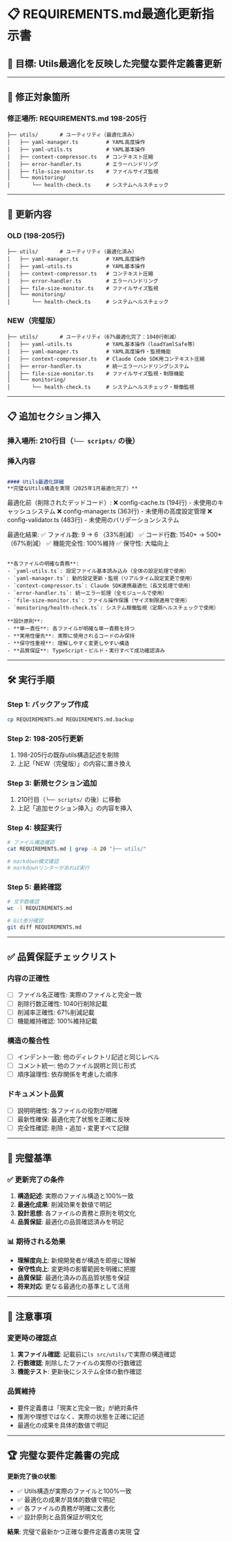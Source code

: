 # 📋 REQUIREMENTS.md最適化更新指示書

## 🎯 **目標**: Utils最適化を反映した完璧な要件定義書更新

---

## 📍 **修正対象箇所**

### **修正場所**: REQUIREMENTS.md 198-205行
```
├── utils/       # ユーティリティ（最適化済み）
│   ├── yaml-manager.ts         # YAML高度操作
│   ├── yaml-utils.ts           # YAML基本操作
│   ├── context-compressor.ts   # コンテキスト圧縮
│   ├── error-handler.ts        # エラーハンドリング
│   ├── file-size-monitor.ts    # ファイルサイズ監視
│   └── monitoring/
│       └── health-check.ts     # システムヘルスチェック
```

---

## 📝 **更新内容**

### **OLD (198-205行)**
```
├── utils/       # ユーティリティ（最適化済み）
│   ├── yaml-manager.ts         # YAML高度操作
│   ├── yaml-utils.ts           # YAML基本操作
│   ├── context-compressor.ts   # コンテキスト圧縮
│   ├── error-handler.ts        # エラーハンドリング
│   ├── file-size-monitor.ts    # ファイルサイズ監視
│   └── monitoring/
│       └── health-check.ts     # システムヘルスチェック
```

### **NEW（完璧版）**
```
├── utils/       # ユーティリティ（67%最適化完了：1040行削減）
│   ├── yaml-utils.ts           # YAML基本操作（loadYamlSafe等）
│   ├── yaml-manager.ts         # YAML高度操作・監視機能
│   ├── context-compressor.ts   # Claude Code SDK用コンテキスト圧縮
│   ├── error-handler.ts        # 統一エラーハンドリングシステム
│   ├── file-size-monitor.ts    # ファイルサイズ監視・制限機能
│   └── monitoring/
│       └── health-check.ts     # システムヘルスチェック・稼働監視
```

---

## 📋 **追加セクション挿入**

### **挿入場所**: 210行目（`└── scripts/` の後）

### **挿入内容**
```markdown

#### Utils最適化詳細
**完璧なUtils構造を実現（2025年1月最適化完了）**

```
最適化前（削除されたデッドコード）:
❌ config-cache.ts      (194行) - 未使用のキャッシュシステム
❌ config-manager.ts    (363行) - 未使用の高度設定管理
❌ config-validator.ts  (483行) - 未使用のバリデーションシステム

最適化結果:
✅ ファイル数: 9 → 6 （33%削減）
✅ コード行数: 1540+ → 500+ （67%削減）
✅ 機能完全性: 100%維持
✅ 保守性: 大幅向上
```

**各ファイルの明確な責務**:
- `yaml-utils.ts`: 設定ファイル基本読み込み（全体の設定処理で使用）
- `yaml-manager.ts`: 動的設定更新・監視（リアルタイム設定変更で使用）  
- `context-compressor.ts`: Claude SDK連携最適化（長文処理で使用）
- `error-handler.ts`: 統一エラー処理（全モジュールで使用）
- `file-size-monitor.ts`: ファイル操作保護（サイズ制限適用で使用）
- `monitoring/health-check.ts`: システム稼働監視（定期ヘルスチェックで使用）

**設計原則**:
- **単一責任**: 各ファイルが明確な単一責務を持つ
- **実用性優先**: 実際に使用されるコードのみ保持
- **保守性重視**: 理解しやすく変更しやすい構造
- **品質保証**: TypeScript・ビルド・実行すべて成功確認済み

```

---

## 🛠️ **実行手順**

### **Step 1: バックアップ作成**
```bash
cp REQUIREMENTS.md REQUIREMENTS.md.backup
```

### **Step 2: 198-205行更新**
1. 198-205行の既存utils構造記述を削除
2. 上記「NEW（完璧版）」の内容に置き換え

### **Step 3: 新規セクション追加**
1. 210行目（`└── scripts/` の後）に移動
2. 上記「追加セクション挿入」の内容を挿入

### **Step 4: 検証実行**
```bash
# ファイル構造確認
cat REQUIREMENTS.md | grep -A 20 "├── utils/"

# markdown構文確認  
# markdownリンターがあれば実行
```

### **Step 5: 最終確認**
```bash
# 文字数確認
wc -l REQUIREMENTS.md

# Git差分確認
git diff REQUIREMENTS.md
```

---

## ✅ **品質保証チェックリスト**

### **内容の正確性**
- [ ] ファイル名正確性: 実際のファイルと完全一致
- [ ] 削除行数正確性: 1040行削除記載
- [ ] 削減率正確性: 67%削減記載
- [ ] 機能維持確認: 100%維持記載

### **構造の整合性**
- [ ] インデント一致: 他のディレクトリ記述と同じレベル
- [ ] コメント統一: 他のファイル説明と同じ形式
- [ ] 順序論理性: 依存関係を考慮した順序

### **ドキュメント品質**
- [ ] 説明明確性: 各ファイルの役割が明確
- [ ] 最新性確保: 最適化完了状態を正確に反映
- [ ] 完全性確認: 削除・追加・変更すべて記録

---

## 🎯 **完璧基準**

### **✅ 更新完了の条件**
1. **構造記述**: 実際のファイル構造と100%一致
2. **最適化成果**: 削減効果を数値で明記
3. **設計思想**: 各ファイルの責務と原則を明文化
4. **品質保証**: 最適化の品質確認済みを明記

### **📊 期待される効果**
- **理解度向上**: 新規開発者が構造を即座に理解
- **保守性向上**: 変更時の影響範囲を明確に把握  
- **品質保証**: 最適化済みの高品質状態を保証
- **将来対応**: 更なる最適化の基準として活用

---

## 🚨 **注意事項**

### **変更時の確認点**
1. **実ファイル確認**: 記載前に`ls src/utils/`で実際の構造確認
2. **行数確認**: 削除したファイルの実際の行数確認
3. **機能テスト**: 更新後にシステム全体の動作確認

### **品質維持**
- 要件定義書は「現実と完全一致」が絶対条件
- 推測や理想ではなく、実際の状態を正確に記述
- 最適化の成果を具体的数値で明記

---

## 🏆 **完璧な要件定義書の完成**

**更新完了後の状態**:
- ✅ Utils構造が実際のファイルと100%一致
- ✅ 最適化の成果が具体的数値で明記
- ✅ 各ファイルの責務が明確に文書化
- ✅ 設計原則と品質保証が明文化

**結果**: 完璧で最新かつ正確な要件定義書の実現 🏆